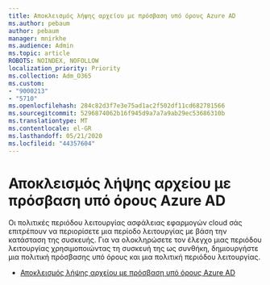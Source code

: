 ```yaml
---
title: Αποκλεισμός λήψης αρχείου με πρόσβαση υπό όρους Azure AD
ms.author: pebaum
author: pebaum
manager: mnirkhe
ms.audience: Admin
ms.topic: article
ROBOTS: NOINDEX, NOFOLLOW
localization_priority: Priority
ms.collection: Adm_O365
ms.custom:
- "9000213"
- "5710"
ms.openlocfilehash: 284c82d3f7e3e75ad1ac2f502df11cd682781566
ms.sourcegitcommit: 5296874062b16f945d9a7a7a9ab29ec53686310b
ms.translationtype: MT
ms.contentlocale: el-GR
ms.lasthandoff: 05/21/2020
ms.locfileid: "44357604"
---
```

# <a name="block-file-download-with-azure-ad-conditional-access"></a>Αποκλεισμός λήψης αρχείου με πρόσβαση υπό όρους Azure AD

Οι πολιτικές περιόδου λειτουργίας ασφάλειας εφαρμογών cloud σάς επιτρέπουν να περιορίσετε μια περίοδο λειτουργίας με βάση την κατάσταση της συσκευής. Για να ολοκληρώσετε τον έλεγχο μιας περιόδου λειτουργίας χρησιμοποιώντας τη συσκευή της ως συνθήκη, δημιουργήστε μια πολιτική πρόσβασης υπό όρους και μια πολιτική περιόδου λειτουργίας.

- [Αποκλεισμός λήψης αρχείου με πρόσβαση υπό όρους Azure AD](https://docs.microsoft.com/cloud-app-security/use-case-proxy-block-session-aad#create-a-block-download-policy-for-unmanaged-devices)
